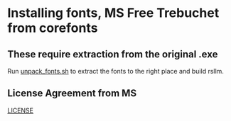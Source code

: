 # Installing fonts, MS Free Trebuchet from corefonts

## These require extraction from the original .exe

Run [unpack_fonts.sh](unpack_fonts.sh) to extract the fonts to the right place and build rsllm.

## License Agreement from MS
[LICENSE](LICENSE.md)
